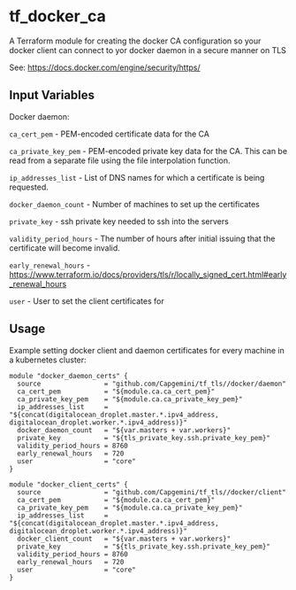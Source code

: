 tf_docker_ca
==========
A Terraform module for creating the docker CA configuration so your docker client can connect to yor docker daemon in a secure manner on TLS

See:
https://docs.docker.com/engine/security/https/

Input Variables
---------------

Docker daemon:

`ca_cert_pem` - PEM-encoded certificate data for the CA

`ca_private_key_pem` - PEM-encoded private key data for the CA. This can be read from a separate file using the file interpolation function.

`ip_addresses_list` - List of DNS names for which a certificate is being requested.

`docker_daemon_count` - Number of machines to set up the certificates

`private_key` - ssh private key needed to ssh into the servers

`validity_period_hours` - The number of hours after initial issuing that the certificate will become invalid.

`early_renewal_hours` - https://www.terraform.io/docs/providers/tls/r/locally_signed_cert.html#early_renewal_hours

`user` - User to set the client certificates for


Usage
-----
Example setting docker client and daemon certificates for every machine in a kubernetes cluster:

```
module "docker_daemon_certs" {
  source                = "github.com/Capgemini/tf_tls//docker/daemon"
  ca_cert_pem           = "${module.ca.ca_cert_pem}"
  ca_private_key_pem    = "${module.ca.ca_private_key_pem}"
  ip_addresses_list     = "${concat(digitalocean_droplet.master.*.ipv4_address, digitalocean_droplet.worker.*.ipv4_address)}"
  docker_daemon_count   = "${var.masters + var.workers}"
  private_key           = "${tls_private_key.ssh.private_key_pem}"
  validity_period_hours = 8760
  early_renewal_hours   = 720
  user                  = "core"
}

module "docker_client_certs" {
  source                = "github.com/Capgemini/tf_tls//docker/client"
  ca_cert_pem           = "${module.ca.ca_cert_pem}"
  ca_private_key_pem    = "${module.ca.ca_private_key_pem}"
  ip_addresses_list     = "${concat(digitalocean_droplet.master.*.ipv4_address, digitalocean_droplet.worker.*.ipv4_address)}"
  docker_client_count   = "${var.masters + var.workers}"
  private_key           = "${tls_private_key.ssh.private_key_pem}"
  validity_period_hours = 8760
  early_renewal_hours   = 720
  user                  = "core"
}
```


